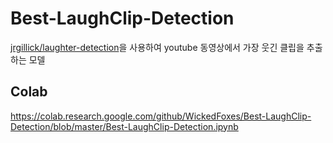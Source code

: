 # Best-LaughClip-Detection
[jrgillick/laughter-detection](https://github.com/jrgillick/laughter-detection)을 사용하여 youtube 동영상에서 가장 웃긴 클립을 추출하는 모델

## Colab
https://colab.research.google.com/github/WickedFoxes/Best-LaughClip-Detection/blob/master/Best-LaughClip-Detection.ipynb
